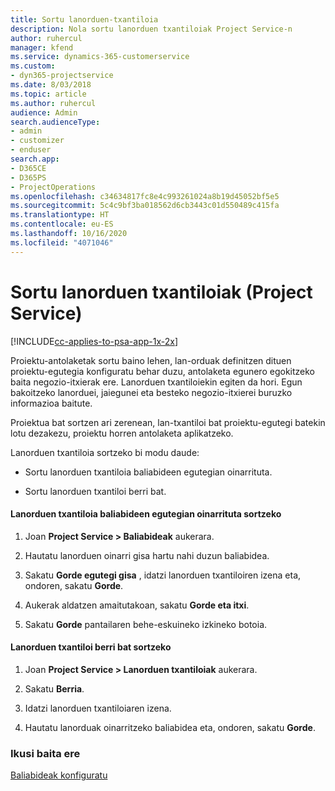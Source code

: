 ```yaml
---
title: Sortu lanorduen-txantiloia
description: Nola sortu lanorduen txantiloiak Project Service-n
author: ruhercul
manager: kfend
ms.service: dynamics-365-customerservice
ms.custom:
- dyn365-projectservice
ms.date: 8/03/2018
ms.topic: article
ms.author: ruhercul
audience: Admin
search.audienceType:
- admin
- customizer
- enduser
search.app:
- D365CE
- D365PS
- ProjectOperations
ms.openlocfilehash: c34634817fc8e4c993261024a8b19d45052bf5e5
ms.sourcegitcommit: 5c4c9bf3ba018562d6cb3443c01d550489c415fa
ms.translationtype: HT
ms.contentlocale: eu-ES
ms.lasthandoff: 10/16/2020
ms.locfileid: "4071046"
---
```

# <a name="create-a-work-hours-template-project-service"></a>Sortu lanorduen txantiloiak (Project Service)

[!INCLUDE[cc-applies-to-psa-app-1x-2x](../includes/cc-applies-to-psa-app-1x-2x.md)]

Proiektu-antolaketak sortu baino lehen, lan-orduak definitzen dituen proiektu-egutegia konfiguratu behar duzu, antolaketa egunero egokitzeko baita negozio-itxierak ere. Lanorduen txantiloiekin egiten da hori. Egun bakoitzeko lanorduei, jaiegunei eta besteko negozio-itxierei buruzko informazioa baitute.  
  
 Proiektua bat sortzen ari zerenean, lan-txantiloi bat proiektu-egutegi batekin lotu dezakezu, proiektu horren antolaketa aplikatzeko.  
  
 Lanorduen txantiloia sortzeko bi modu daude:  
  
-   Sortu lanorduen txantiloia baliabideen egutegian oinarrituta.  
  
-   Sortu lanorduen txantiloi berri bat.  
  
#### <a name="to-create-a-work-hours-template-based-on-a-resources-calendar"></a>Lanorduen txantiloia baliabideen egutegian oinarrituta sortzeko  
  
1.  Joan **Project Service > Baliabideak** aukerara.  
  
2.  Hautatu lanorduen oinarri gisa hartu nahi duzun baliabidea.  
  
3.  Sakatu **Gorde egutegi gisa** , idatzi lanorduen txantiloiren izena eta, ondoren, sakatu **Gorde**.  
  
4.  Aukerak aldatzen amaitutakoan, sakatu **Gorde eta itxi**.  
  
5.  Sakatu **Gorde** pantailaren behe-eskuineko izkineko botoia.  
  
#### <a name="to-create-a-new-work-hours-template"></a>Lanorduen txantiloi berri bat sortzeko  
  
1.  Joan **Project Service > Lanorduen txantiloiak** aukerara.  
  
2.  Sakatu **Berria**.  
  
3.  Idatzi lanorduen txantiloiaren izena.  
  
4.  Hautatu lanorduak oinarritzeko baliabidea eta, ondoren, sakatu **Gorde**.  
  
### <a name="see-also"></a>Ikusi baita ere  
 [Baliabideak konfiguratu](../psa/set-up-resources.md)

